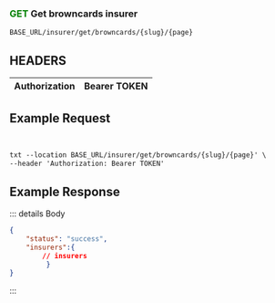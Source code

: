 
### <span style="color:green">GET</span>  Get browncards insurer
````
BASE_URL/insurer/get/browncards/{slug}/{page}
````

## HEADERS

| Authorization | Bearer TOKEN |
| ------------- | ----------- |


## Example Request

```txt


txt --location BASE_URL/insurer/get/browncards/{slug}/{page}' \
--header 'Authorization: Bearer TOKEN'

```


## Example Response

::: details Body  

```json
{
    "status": "success",
    "insurers":{
        // insurers   
         }
}


```




:::


